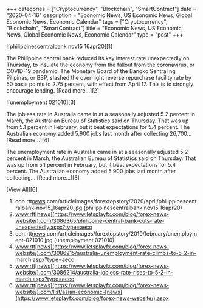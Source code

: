 +++
categories = ["Cryptocurrency", "Blockchain", "SmartContract"]
date = "2020-04-16"
description = "Economic News, US Economic News, Global Economic News, Economic Calendar"
tags = ["Cryptocurrency", "Blockchain", "SmartContract"]
title = "Economic News, US Economic News, Global Economic News, Economic Calendar"
type = "post"
+++

![philippinescentralbank nov15 16apr20][1]

The Philippine central bank reduced its key interest rate unexpectedly
on Thursday, to insulate the economy from the fallout from the
coronavirus, or COVID-19 pandemic. The Monetary Board of the Bangko
Sentral ng Pilipinas, or BSP, slashed the overnight reverse repurchase
facility rate by 50 basis points to 2.75 percent, with effect from April
17. This is to strongly encourage lending. [Read more...][2]

![unemployment 021010][3]

The jobless rate in Australia came in at a seasonally adjusted 5.2
percent in March, the Australian Bureau of Statistics said on Thursday.
That was up from 5.1 percent in February, but it beat expectations for
5.4 percent. The Australian economy added 5,900 jobs last month after
collecting 26,700... [Read more...][4]

The unemployment rate in Australia came in at a seasonally adjusted 5.2
percent in March, the Australian Bureau of Statistics said on Thursday.
That was up from 5.1 percent in February, but it beat expectations for
5.4 percent. The Australian economy added 5,900 jobs last month after
collecting... [Read more...][5]

[View All][6]

   1. cdn.rtt[news](https://www.letsplayfx.com/blog/forex-news-website/).com/articleimages/forextopstory/2020/april/philippinescentralbank-nov15_16apr20.jpg (philippinescentralbank nov15 16apr20)
   2. www.rtt[news](https://www.letsplayfx.com/blog/forex-news-website/).com/3086365/philippine-central-bank-cuts-rate-unexpectedly.aspx?type=aeco
   3. cdn.rtt[news](https://www.letsplayfx.com/blog/forex-news-website/).com/articleimages/forextopstory/2010/february/unemployment-021010.jpg (unemployment 021010)
   4. www.rtt[news](https://www.letsplayfx.com/blog/forex-news-website/).com/3086215/australia-unemployment-rate-climbs-to-5-2-in-march.aspx?type=aeco
   5. www.rtt[news](https://www.letsplayfx.com/blog/forex-news-website/).com/3086214/australia-jobless-rate-rises-to-5-2-in-march.aspx?type=aeco
   6. www.rtt[news](https://www.letsplayfx.com/blog/forex-news-website/).com/list/asian-economic-[news](https://www.letsplayfx.com/blog/forex-news-website/).aspx